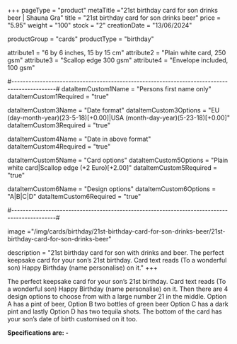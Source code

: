 +++
pageType = "product"
metaTitle ="21st birthday card for son drinks beer | Shauna Gra"
title = "21st birthday card for son drinks beer"
price = "5.95"
weight = "100"
stock = "2"
creationDate = "13/06/2024"

productGroup = "cards"
productType = "birthday"

attribute1 = "6 by 6 inches, 15 by 15 cm" 
attribute2 = "Plain white card, 250 gsm"
attribute3 = "Scallop edge 300 gsm"
attribute4 = "Envelope included, 100 gsm"

#---------------------------------------------------------------------------------------------#
dataItemCustom1Name = "Persons first name only"
dataItemCustom1Required = "true"

dataItemCustom3Name = "Date format"
dataItemCustom3Options = "EU (day-month-year)(23-5-18)[+0.00]|USA (month-day-year)(5-23-18)[+0.00]"
dataItemCustom3Required = "true"

dataItemCustom4Name = "Date in above format"
dataItemCustom4Required = "true"

dataItemCustom5Name = "Card options"
dataItemCustom5Options = "Plain white card|Scallop edge (+2 Euro)[+2.00]"
dataItemCustom5Required = "true"

dataItemCustom6Name = "Design options"
dataItemCustom6Options = "A|B|C|D"
dataItemCustom6Required = "true"

#---------------------------------------------------------------------------------------------#

image ="/img/cards/birthday/21st-birthday-card-for-son-drinks-beer/21st-birthday-card-for-son-drinks-beer"

description = "21st birthday card for son with drinks and beer. The perfect keepsake card for your son’s 21st birthday.  Card text reads (To a wonderful son) Happy Birthday (name personalise) on it."
+++

The perfect keepsake card for your son’s 21st birthday. Card text reads (To a wonderful son) Happy Birthday (name personalise) on it. Then there are 4 design options to choose from with a large number 21 in the middle. Option A has a pint of beer, Option B two bottles of green beer Option C has a dark pint and lastly Option D has two tequila shots. The bottom of the card has your son’s date of birth customised on it too.

**Specifications are: -**
